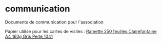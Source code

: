 # communication
Documents de communication pour l'association

Papier utilisé pour les cartes de visites :
[Ramette 250 feuilles Clairefontaine A4 160g Gris Perle 1041](http://www.first-office.fr/papier-a4-160g/13228-ramette-250-feuilles-clairefontaine-a4-160g-gris-perle-1041-3329680104103.html)
